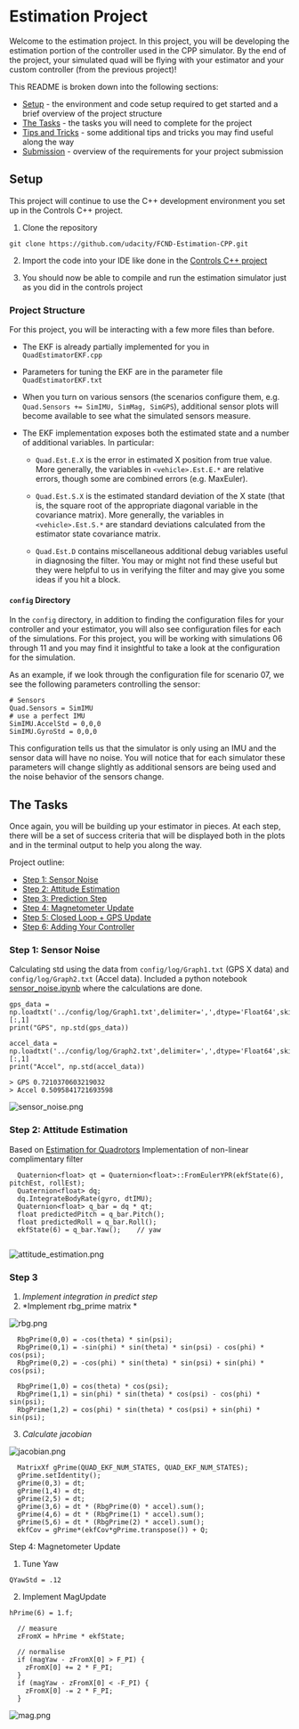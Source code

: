 # Estimation Project #

Welcome to the estimation project.  In this project, you will be developing the estimation portion of the controller used in the CPP simulator.  By the end of the project, your simulated quad will be flying with your estimator and your custom controller (from the previous project)!

This README is broken down into the following sections:

 - [Setup](#setup) - the environment and code setup required to get started and a brief overview of the project structure
 - [The Tasks](#the-tasks) - the tasks you will need to complete for the project
 - [Tips and Tricks](#tips-and-tricks) - some additional tips and tricks you may find useful along the way
 - [Submission](#submission) - overview of the requirements for your project submission


## Setup ##

This project will continue to use the C++ development environment you set up in the Controls C++ project.

 1. Clone the repository
 ```
 git clone https://github.com/udacity/FCND-Estimation-CPP.git
 ```

 2. Import the code into your IDE like done in the [Controls C++ project](https://github.com/udacity/FCND-Controls-CPP#development-environment-setup)
 
 3. You should now be able to compile and run the estimation simulator just as you did in the controls project


### Project Structure ###

For this project, you will be interacting with a few more files than before.

 - The EKF is already partially implemented for you in `QuadEstimatorEKF.cpp`

 - Parameters for tuning the EKF are in the parameter file `QuadEstimatorEKF.txt`

 - When you turn on various sensors (the scenarios configure them, e.g. `Quad.Sensors += SimIMU, SimMag, SimGPS`), additional sensor plots will become available to see what the simulated sensors measure.

 - The EKF implementation exposes both the estimated state and a number of additional variables. In particular:

   - `Quad.Est.E.X` is the error in estimated X position from true value.  More generally, the variables in `<vehicle>.Est.E.*` are relative errors, though some are combined errors (e.g. MaxEuler).

   - `Quad.Est.S.X` is the estimated standard deviation of the X state (that is, the square root of the appropriate diagonal variable in the covariance matrix). More generally, the variables in `<vehicle>.Est.S.*` are standard deviations calculated from the estimator state covariance matrix.

   - `Quad.Est.D` contains miscellaneous additional debug variables useful in diagnosing the filter. You may or might not find these useful but they were helpful to us in verifying the filter and may give you some ideas if you hit a block.


#### `config` Directory ####

In the `config` directory, in addition to finding the configuration files for your controller and your estimator, you will also see configuration files for each of the simulations.  For this project, you will be working with simulations 06 through 11 and you may find it insightful to take a look at the configuration for the simulation.

As an example, if we look through the configuration file for scenario 07, we see the following parameters controlling the sensor:

```
# Sensors
Quad.Sensors = SimIMU
# use a perfect IMU
SimIMU.AccelStd = 0,0,0
SimIMU.GyroStd = 0,0,0
```

This configuration tells us that the simulator is only using an IMU and the sensor data will have no noise.  You will notice that for each simulator these parameters will change slightly as additional sensors are being used and the noise behavior of the sensors change.


## The Tasks ##

Once again, you will be building up your estimator in pieces.  At each step, there will be a set of success criteria that will be displayed both in the plots and in the terminal output to help you along the way.

Project outline:

 - [Step 1: Sensor Noise](#step-1-sensor-noise)
 - [Step 2: Attitude Estimation](#step-2-attitude-estimation)
 - [Step 3: Prediction Step](#step-3-prediction-step)
 - [Step 4: Magnetometer Update](#step-4-magnetometer-update)
 - [Step 5: Closed Loop + GPS Update](#step-5-closed-loop--gps-update)
 - [Step 6: Adding Your Controller](#step-6-adding-your-controller)



### Step 1: Sensor Noise ###

Calculating std using the data from `config/log/Graph1.txt` (GPS X data) and `config/log/Graph2.txt` (Accel data).
Included a python notebook [sensor_noise.ipynb](./src/sensor_noise_calc.ipynb) where the calculations are done. 
```
gps_data = np.loadtxt('../config/log/Graph1.txt',delimiter=',',dtype='Float64',skiprows=1)[:,1]
print("GPS", np.std(gps_data))

accel_data = np.loadtxt('../config/log/Graph2.txt',delimiter=',',dtype='Float64',skiprows=1)[:,1]
print("Accel", np.std(accel_data))

> GPS 0.7210370603219032
> Accel 0.5095841721693598
```
![sensor_noise.png](./output/sensor_noise.png)

### Step 2: Attitude Estimation
Based on [Estimation for Quadrotors](https://v1.overleaf.com/read/vymfngphcccj#/54894644/)
Implementation of non-linear complimentary filter
```
  Quaternion<float> qt = Quaternion<float>::FromEulerYPR(ekfState(6), pitchEst, rollEst);
  Quaternion<float> dq;
  dq.IntegrateBodyRate(gyro, dtIMU);
  Quaternion<float> q_bar = dq * qt;
  float predictedPitch = q_bar.Pitch();
  float predictedRoll = q_bar.Roll();
  ekfState(6) = q_bar.Yaw();	// yaw


```
![attitude_estimation.png](./output/attitude_estimation.png)

### Step 3

1) *Implement integration in predict step*
2) *Implement rbg_prime matrix *

![rbg.png](./output/rbg_prime.png)

```
  RbgPrime(0,0) = -cos(theta) * sin(psi);
  RbgPrime(0,1) = -sin(phi) * sin(theta) * sin(psi) - cos(phi) * cos(psi);
  RbgPrime(0,2) = -cos(phi) * sin(theta) * sin(psi) + sin(phi) * cos(psi);

  RbgPrime(1,0) = cos(theta) * cos(psi);
  RbgPrime(1,1) = sin(phi) * sin(theta) * cos(psi) - cos(phi) * sin(psi);
  RbgPrime(1,2) = cos(phi) * sin(theta) * cos(psi) + sin(phi) * sin(psi);
```
3) *Calculate jacobian*

![jacobian.png](./output/jacobian.png)
```
  MatrixXf gPrime(QUAD_EKF_NUM_STATES, QUAD_EKF_NUM_STATES);
  gPrime.setIdentity();
  gPrime(0,3) = dt;
  gPrime(1,4) = dt;
  gPrime(2,5) = dt;
  gPrime(3,6) = dt * (RbgPrime(0) * accel).sum();
  gPrime(4,6) = dt * (RbgPrime(1) * accel).sum();
  gPrime(5,6) = dt * (RbgPrime(2) * accel).sum();
  ekfCov = gPrime*(ekfCov*gPrime.transpose()) + Q;

```


Step 4: Magnetometer Update

1) Tune Yaw
```
QYawStd = .12
```

2) Implement MagUpdate
```
hPrime(6) = 1.f;
  
  // measure
  zFromX = hPrime * ekfState;
  
  // normalise
  if (magYaw - zFromX[0] > F_PI) {
    zFromX[0] += 2 * F_PI;
  }
  if (magYaw - zFromX[0] < -F_PI) {
    zFromX[0] -= 2 * F_PI;
  }
```
![mag.png](./output/mag.png)
